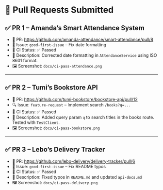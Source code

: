 # 🔁 Pull Requests Submitted

## ✅ PR 1 – Amanda’s Smart Attendance System

- 🔗 PR: https://github.com/amanda-attendance/smart-attendance/pull/8
- 🐛 Issue: `good-first-issue` – Fix date formatting
- 🧪 CI Status: ✅ Passed
- 📄 Description: Corrected date formatting in `AttendanceService` using ISO 8601 format.
- 🖼️ Screenshot: `docs/ci-pass-attendance.png`

---

## ✅ PR 2 – Tumi’s Bookstore API

- 🔗 PR: https://github.com/tumi-bookstore/bookstore-api/pull/12
- 🔍 Issue: `feature-request` – Implement search `/books?q=...`
- 🧪 CI Status: ✅ Passed
- 📄 Description: Added query param `q` to search titles in the books route. Tested with `TestClient`.
- 🖼️ Screenshot: `docs/ci-pass-bookstore.png`

---

## ✅ PR 3 – Lebo’s Delivery Tracker

- 🔗 PR: https://github.com/lebo-delivery/delivery-tracker/pull/6
- 🧼 Issue: `good-first-issue` – Fix README typos
- 🧪 CI Status: ✅ Passed
- 📄 Description: Fixed typos in `README.md` and updated `api-docs.md`
- 🖼️ Screenshot: `docs/ci-pass-delivery.png`
